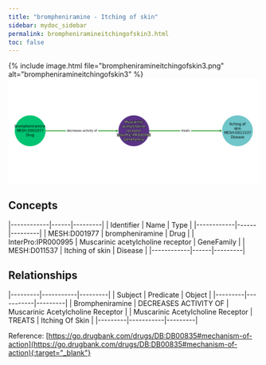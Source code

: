 ```yaml
---
title: "brompheniramine - Itching of skin"
sidebar: mydoc_sidebar
permalink: brompheniramineitchingofskin3.html
toc: false 
---
```


{% include image.html file="brompheniramineitchingofskin3.png" alt="brompheniramineitchingofskin3" %}![Path Visualization](/images/brompheniramineitchingofskin3.png)

## Concepts

|------------|------|---------|
| Identifier | Name | Type    |
|------------|------|---------|
| MESH:D001977 | brompheniramine | Drug |
| InterPro:IPR000995 | Muscarinic acetylcholine receptor | GeneFamily |
| MESH:D011537 | Itching of skin | Disease |
|------------|------|---------|

## Relationships

|---------|-----------|---------|
| Subject | Predicate | Object  |
|---------|-----------|---------|
| Brompheniramine | DECREASES ACTIVITY OF | Muscarinic Acetylcholine Receptor |
| Muscarinic Acetylcholine Receptor | TREATS | Itching Of Skin |
|---------|-----------|---------|

Reference: [https://go.drugbank.com/drugs/DB:DB00835#mechanism-of-action](https://go.drugbank.com/drugs/DB:DB00835#mechanism-of-action){:target="_blank"}